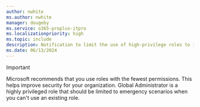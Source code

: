 ```yaml
---
author: nwhite
ms.author: nwhite
manager: dougeby
ms.service: o365-proplus-itpro
ms.localizationpriority: high
ms.topic: include
description: Notification to limit the use of high-privilege roles to improve security.
ms.date: 06/13/2024
---
```

<!--This file is shared by software-update-status.md, requirements-roles.md. Headings are driven by article context.-->
> [!IMPORTANT]
> Microsoft recommends that you use roles with the fewest permissions. This helps improve security for your organization. Global Administrator is a highly privileged role that should be limited to emergency scenarios when you can't use an existing role.